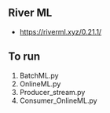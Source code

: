 ## River ML
- https://riverml.xyz/0.21.1/

## To run
1. BatchML.py
2. OnlineML.py
3. Producer_stream.py
4. Consumer_OnlineML.py
